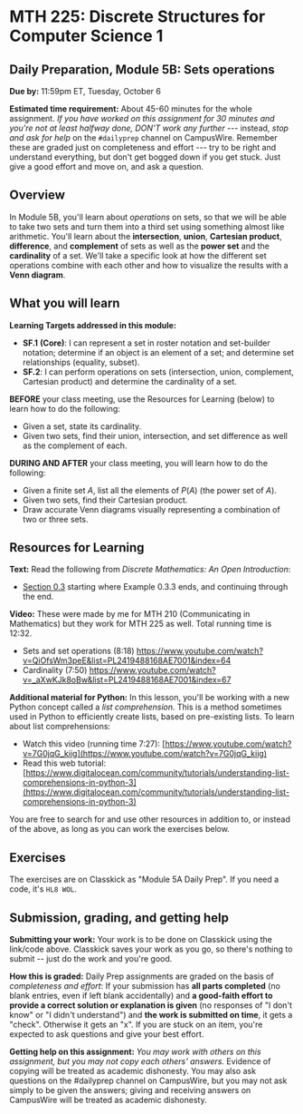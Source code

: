 # MTH 225: Discrete Structures for Computer Science 1 

## Daily Preparation, Module 5B: Sets operations

**Due by:** 11:59pm ET, Tuesday, October 6

**Estimated time requirement:** About 45-60 minutes for the whole assignment. *If you have worked on this assignment for 30 minutes and you're not at least halfway done, DON'T work any further* --- instead, *stop and ask for help* on the `#dailyprep` channel on CampusWire. Remember these are graded just on completeness and effort --- try to be right and understand everything, but don't get bogged down if you get stuck. Just give a good effort and move on, and ask a question. 



## Overview 

In Module 5B, you'll learn about *operations* on sets, so that we will be able to take two sets and turn them into a third set using something almost like arithmetic. You'll learn about the **intersection**, **union**, **Cartesian product**, **difference**, and **complement** of sets as well as the **power set** and the **cardinality** of a set. We'll take a specific look at how the different set operations combine with each other and how to visualize the results with a **Venn diagram**. 

## What you will learn 

**Learning Targets addressed in this module:** 

-   **SF.1**  **(Core)**: I can represent a set in roster notation and set-builder notation; determine if an object is an element of a set; and determine set relationships (equality, subset).
-   **SF.2**: I can perform operations on sets (intersection, union, complement, Cartesian product) and determine the cardinality of a set.

**BEFORE** your class meeting, use the Resources for Learning (below) to learn how to do the following: 

- Given a set, state its cardinality.
- Given two sets, find their union, intersection, and set difference as well as the complement of each.

**DURING AND AFTER** your class meeting, you will learn how to do the following: 

- Given a finite set $A$, list all the elements of $P(A)$ (the power set of $A$).  
- Given two sets, find their Cartesian product. 
- Draw accurate Venn diagrams visually representing a combination of two or three sets. 

## Resources for Learning

**Text:** Read the following from *Discrete Mathematics: An Open Introduction*: 

- [Section 0.3]([http://discrete.openmathbooks.org/dmoi3/sec_intro-sets.html](http://discrete.openmathbooks.org/dmoi3/sec_intro-sets.html)) starting where Example 0.3.3 ends, and continuing through the end. 


**Video:** These were made by me for MTH 210 (Communicating in Mathematics) but they work for MTH 225 as well. Total running time is 12:32. 

- Sets and set operations (8:18) https://www.youtube.com/watch?v=QiOfsWm3peE&list=PL2419488168AE7001&index=64
- Cardinality (7:50) https://www.youtube.com/watch?v=_aXwKJk8oBw&list=PL2419488168AE7001&index=67

**Additional material for Python:** In this lesson, you'll be working with a new Python concept called a *list comprehension*. This is a method sometimes used in Python to efficiently create lists, based on pre-existing lists. To learn about list comprehensions: 

- Watch this video (running time 7:27): [https://www.youtube.com/watch?v=7G0jqG_kiig](https://www.youtube.com/watch?v=7G0jqG_kiig)
- Read this web tutorial: [https://www.digitalocean.com/community/tutorials/understanding-list-comprehensions-in-python-3](https://www.digitalocean.com/community/tutorials/understanding-list-comprehensions-in-python-3) 


You are free to search for and use other resources in addition to, or instead of the above, as long as you can work the exercises below.



## Exercises

The exercises are on Classkick as "Module 5A Daily Prep". If you need a code, it's `HL8 WOL`. 

## Submission, grading, and getting help 

**Submitting your work:** Your work is to be done on Classkick using the link/code above. Classkick saves your work as you go, so there's nothing to submit -- just do the work and you're good. 

**How this is graded:** Daily Prep assignments are graded on the basis of *completeness and effort*: If your submission has **all parts completed** (no blank entries, even if left blank accidentally) and **a good-faith effort to provide a correct solution or explanation is given** (no responses of "I don't know" or "I didn't understand") and **the work is submitted on time**, it gets a "check". Otherwise it gets an "x". If you are stuck on an item, you're expected to ask questions and give your best effort.  

**Getting help on this assignment:** *You may work with others on this assignment, but you may not copy each others' answers.* Evidence of copying will be treated as academic dishonesty. You may also ask questions on the #dailyprep channel on CampusWire, but you may not ask simply to be given the answers; giving and receiving answers on CampusWire will be treated as academic dishonesty.
<!--stackedit_data:
eyJoaXN0b3J5IjpbMTgzMzgwODM4NCw4ODU3OTU4OCw3MzA5OT
gxMTZdfQ==
-->